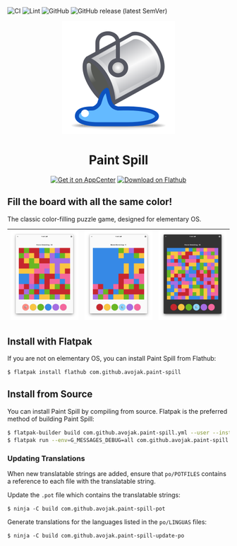 ![CI](https://github.com/avojak/paint-spill/workflows/CI/badge.svg)
![Lint](https://github.com/avojak/paint-spill/workflows/Lint/badge.svg)
![GitHub](https://img.shields.io/github/license/avojak/paint-spill.svg?color=blue)
![GitHub release (latest SemVer)](https://img.shields.io/github/v/release/avojak/paint-spill?sort=semver)

<p align="center">
  <img src="data/assets/paint-spill.svg" alt="Icon" />
</p>
<h1 align="center">Paint Spill</h1>
<p align="center">
  <a href="https://appcenter.elementary.io/com.github.avojak.paint-spill"><img src="https://appcenter.elementary.io/badge.svg" alt="Get it on AppCenter" /></a>
  <a href='https://flathub.org/apps/details/com.github.avojak.paint-spill'><img width='155' alt='Download on Flathub' src='https://flathub.org/assets/badges/flathub-badge-en.png'/></a>
</p>

## Fill the board with all the same color!

The classic color-filling puzzle game, designed for elementary OS.

| ![Screenshot](data/assets/screenshots/paint-spill-screenshot-01.png) | ![Screenshot](data/assets/screenshots/paint-spill-screenshot-02.png) | ![Screenshot](data/assets/screenshots/paint-spill-screenshot-03.png) |
|------------------------------------------------------------------|------------------------------------------------------------------|------------------------------------------------------------------|

## Install with Flatpak

If you are not on elementary OS, you can install Paint Spill from Flathub:

```bash
$ flatpak install flathub com.github.avojak.paint-spill
```

## Install from Source

You can install Paint Spill by compiling from source. Flatpak is the preferred method of building Paint Spill:

```bash
$ flatpak-builder build com.github.avojak.paint-spill.yml --user --install --force-clean
$ flatpak run --env=G_MESSAGES_DEBUG=all com.github.avojak.paint-spill
```

### Updating Translations

When new translatable strings are added, ensure that `po/POTFILES` contains a
reference to each file with the translatable string.

Update the `.pot` file which contains the translatable strings:

```
$ ninja -C build com.github.avojak.paint-spill-pot
```

Generate translations for the languages listed in the `po/LINGUAS` files:

```
$ ninja -C build com.github.avojak.paint-spill-update-po
```